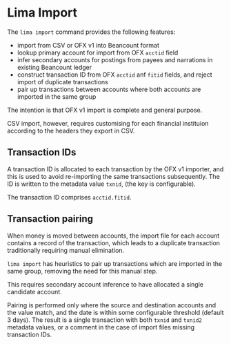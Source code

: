 # Lima Import

The `lima import` command provides the following features:
- import from CSV or OFX v1 into Beancount format
- lookup primary account for import from OFX `acctid` field
- infer secondary accounts for postings from payees and narrations in existing Beancount ledger
- construct transaction ID from OFX `acctid` anf `fitid` fields, and reject import of duplicate transactions
- pair up transactions between accounts where both accounts are imported in the same group

The intention is that OFX v1 import is complete and general purpose.

CSV import, however, requires customising for each financial instituion according to the headers they export in CSV.

## Transaction IDs

A transaction ID is allocated to each transaction by the OFX v1 importer, and this is used to avoid re-importing the same transactions subsequently.  The ID is written to the metadata value `txnid`, (the key is configurable).

The transaction ID comprises `acctid.fitid`.

## Transaction pairing

When money is moved between accounts, the import file for each account contains a record of the transaction, which leads to a duplicate transaction traditionally requiring manual elimination.

`lima import` has heuristics to pair up transactions which are imported in the same group, removing the need for this manual step.

This requires secondary account inference to have allocated a single candidate account.

Pairing is performed only where the source and destination accounts and the value match, and the date is within some configurable threshold (default 3 days).
The result is a single transaction with both `txnid` and `txnid2` metadata values, or a comment in the case of import files missing transaction IDs.

